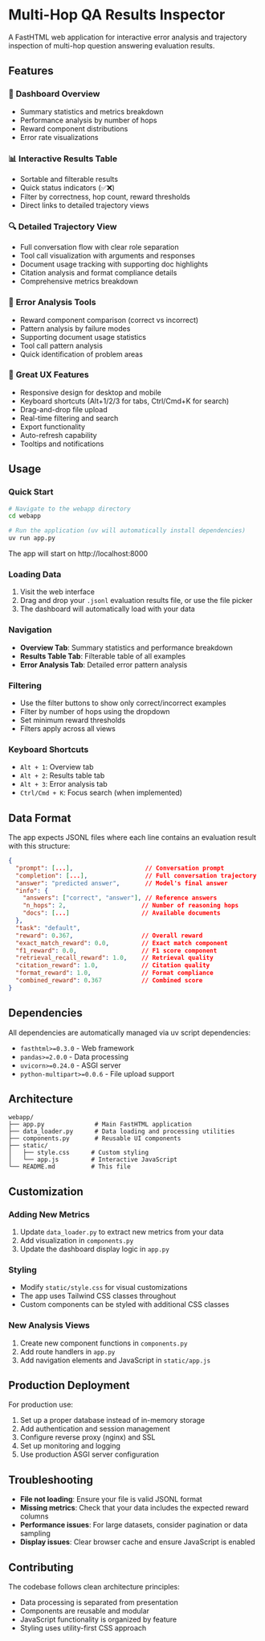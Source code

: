 # Multi-Hop QA Results Inspector

A FastHTML web application for interactive error analysis and trajectory inspection of multi-hop question answering evaluation results.

## Features

### 🎯 **Dashboard Overview**
- Summary statistics and metrics breakdown
- Performance analysis by number of hops
- Reward component distributions
- Error rate visualizations

### 📊 **Interactive Results Table**
- Sortable and filterable results
- Quick status indicators (✅❌)
- Filter by correctness, hop count, reward thresholds
- Direct links to detailed trajectory views

### 🔍 **Detailed Trajectory View**
- Full conversation flow with clear role separation
- Tool call visualization with arguments and responses
- Document usage tracking with supporting doc highlights
- Citation analysis and format compliance details
- Comprehensive metrics breakdown

### 🔬 **Error Analysis Tools**
- Reward component comparison (correct vs incorrect)
- Pattern analysis by failure modes
- Supporting document usage statistics
- Tool call pattern analysis
- Quick identification of problem areas

### 🎨 **Great UX Features**
- Responsive design for desktop and mobile
- Keyboard shortcuts (Alt+1/2/3 for tabs, Ctrl/Cmd+K for search)
- Drag-and-drop file upload
- Real-time filtering and search
- Export functionality
- Auto-refresh capability
- Tooltips and notifications

## Usage

### Quick Start
```bash
# Navigate to the webapp directory
cd webapp

# Run the application (uv will automatically install dependencies)
uv run app.py
```

The app will start on http://localhost:8000

### Loading Data
1. Visit the web interface
2. Drag and drop your `.jsonl` evaluation results file, or use the file picker
3. The dashboard will automatically load with your data

### Navigation
- **Overview Tab**: Summary statistics and performance breakdown
- **Results Table Tab**: Filterable table of all examples
- **Error Analysis Tab**: Detailed error pattern analysis

### Filtering
- Use the filter buttons to show only correct/incorrect examples
- Filter by number of hops using the dropdown
- Set minimum reward thresholds
- Filters apply across all views

### Keyboard Shortcuts
- `Alt + 1`: Overview tab
- `Alt + 2`: Results table tab  
- `Alt + 3`: Error analysis tab
- `Ctrl/Cmd + K`: Focus search (when implemented)

## Data Format

The app expects JSONL files where each line contains an evaluation result with this structure:

```json
{
  "prompt": [...],                    // Conversation prompt
  "completion": [...],                // Full conversation trajectory
  "answer": "predicted answer",       // Model's final answer
  "info": {
    "answers": ["correct", "answer"], // Reference answers
    "n_hops": 2,                     // Number of reasoning hops
    "docs": [...]                    // Available documents
  },
  "task": "default",
  "reward": 0.367,                   // Overall reward
  "exact_match_reward": 0.0,         // Exact match component
  "f1_reward": 0.0,                  // F1 score component
  "retrieval_recall_reward": 1.0,    // Retrieval quality
  "citation_reward": 1.0,            // Citation quality
  "format_reward": 1.0,              // Format compliance
  "combined_reward": 0.367           // Combined score
}
```

## Dependencies

All dependencies are automatically managed via uv script dependencies:

- `fasthtml>=0.3.0` - Web framework
- `pandas>=2.0.0` - Data processing  
- `uvicorn>=0.24.0` - ASGI server
- `python-multipart>=0.0.6` - File upload support

## Architecture

```
webapp/
├── app.py              # Main FastHTML application
├── data_loader.py      # Data loading and processing utilities  
├── components.py       # Reusable UI components
├── static/
│   ├── style.css      # Custom styling
│   └── app.js         # Interactive JavaScript
└── README.md          # This file
```

## Customization

### Adding New Metrics
1. Update `data_loader.py` to extract new metrics from your data
2. Add visualization in `components.py`
3. Update the dashboard display logic in `app.py`

### Styling
- Modify `static/style.css` for visual customizations
- The app uses Tailwind CSS classes throughout
- Custom components can be styled with additional CSS classes

### New Analysis Views
1. Create new component functions in `components.py`
2. Add route handlers in `app.py`
3. Add navigation elements and JavaScript in `static/app.js`

## Production Deployment

For production use:

1. Set up a proper database instead of in-memory storage
2. Add authentication and session management
3. Configure reverse proxy (nginx) and SSL
4. Set up monitoring and logging
5. Use production ASGI server configuration

## Troubleshooting

- **File not loading**: Ensure your file is valid JSONL format
- **Missing metrics**: Check that your data includes the expected reward columns
- **Performance issues**: For large datasets, consider pagination or data sampling
- **Display issues**: Clear browser cache and ensure JavaScript is enabled

## Contributing

The codebase follows clean architecture principles:
- Data processing is separated from presentation
- Components are reusable and modular
- JavaScript functionality is organized by feature
- Styling uses utility-first CSS approach